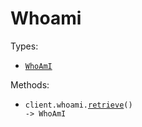 # Whoami

Types:

- <code><a href="./src/resources/whoami.ts">WhoAmI</a></code>

Methods:

- <code title="get /whoami">client.whoami.<a href="./src/resources/whoami.ts">retrieve</a>() -> WhoAmI</code>
